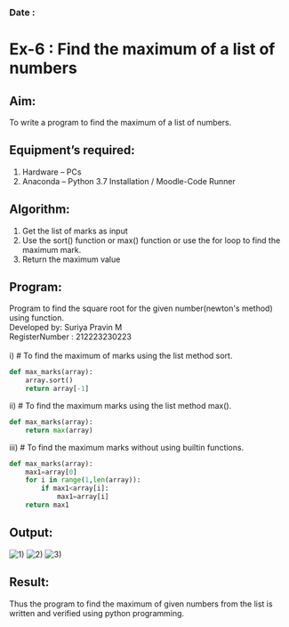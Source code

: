 ### Date : 
# Ex-6 : Find the maximum of a list of numbers
## Aim:
To write a program to find the maximum of a list of numbers.
## Equipment’s required:
1.	Hardware – PCs
2.	Anaconda – Python 3.7 Installation / Moodle-Code Runner
## Algorithm:
1.	Get the list of marks as input
2.	Use the sort() function or max() function or use the for loop to find the maximum mark.
3.	Return the maximum value
## Program:
Program to find the square root for the given number(newton's method) using function.</br>
Developed by: Suriya Pravin M</br>
RegisterNumber : 212223230223</br></br>
i)	# To find the maximum of marks using the list method sort.
```Python
def max_marks(array):
    array.sort()
    return array[-1]
```

ii)	# To find the maximum marks using the list method max().
```Python
def max_marks(array):
    return max(array)

```

iii) # To find the maximum marks without using builtin functions.
```Python
def max_marks(array):
    max1=array[0]
    for i in range(1,len(array)):
        if max1<array[i]:
            max1=array[i]
    return max1


```



## Output:
![1)](https://github.com/user-attachments/assets/9673fd62-b994-4198-adce-793c250948cb)
![2)](https://github.com/user-attachments/assets/2f3a61d4-9da2-4875-9be0-17cc593ed741)
![3)](https://github.com/user-attachments/assets/019d5c6e-36ac-4217-b169-154ae8c44502)



## Result:
Thus the program to find the maximum of given numbers from the list is written and verified using python programming.
